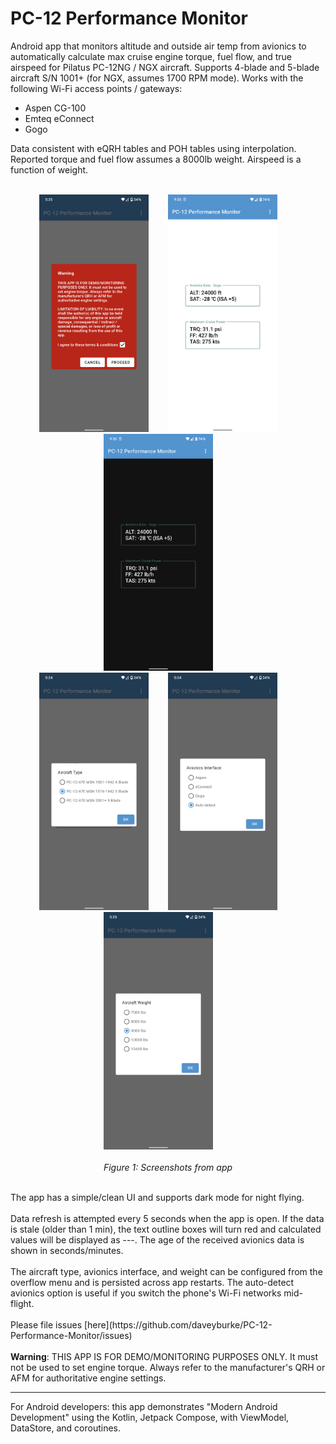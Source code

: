 # PC-12 Performance Monitor

Android app that monitors altitude and outside air temp from avionics to automatically calculate max cruise engine torque, fuel flow, and true airspeed for Pilatus PC-12NG / NGX aircraft. Supports 4-blade and 5-blade aircraft S/N 1001+ (for NGX, assumes 1700 RPM mode). Works with the following Wi-Fi access points / gateways:
* Aspen CG-100
* Emteq eConnect
* Gogo

Data consistent with eQRH tables and POH tables using interpolation. Reported torque and fuel flow assumes a 8000lb weight. Airspeed is a function of weight.
<br/>
<br/>
<p align="center">
<img src="https://raw.githubusercontent.com/daveyburke/PC-12-Performance-Monitor/main/Screenshot_1.png" alt="" width="175"/>&nbsp;&nbsp;&nbsp;&nbsp;&nbsp;&nbsp;&nbsp;&nbsp;<img src="https://raw.githubusercontent.com/daveyburke/PC-12-Performance-Monitor/main/Screenshot_2.png" alt="" width="175"/>&nbsp;&nbsp;&nbsp;&nbsp;&nbsp;&nbsp;&nbsp;&nbsp;<img src="https://raw.githubusercontent.com/daveyburke/PC-12-Performance-Monitor/main/Screenshot_2b.png" alt="" width="175"/>&nbsp;&nbsp;&nbsp;&nbsp;&nbsp;&nbsp;&nbsp;&nbsp;
<br/>
<img src="https://raw.githubusercontent.com/daveyburke/PC-12-Performance-Monitor/main/Screenshot_3.png" alt="" width="175"/>&nbsp;&nbsp;&nbsp;&nbsp;&nbsp;&nbsp;&nbsp;&nbsp;<img src="https://raw.githubusercontent.com/daveyburke/PC-12-Performance-Monitor/main/Screenshot_4.png" alt="" width="175"/>&nbsp;&nbsp;&nbsp;&nbsp;&nbsp;&nbsp;&nbsp;&nbsp;<img src="https://raw.githubusercontent.com/daveyburke/PC-12-Performance-Monitor/main/Screenshot_5.png" alt="" width="175"/>&nbsp;&nbsp;&nbsp;&nbsp;&nbsp;&nbsp;&nbsp;&nbsp;
<br/>
<br/>
<em>Figure 1: Screenshots from app</em>
</p>

<br/>
The app has a simple/clean UI and supports dark mode for night flying. 
<br/>
<br/>
Data refresh is attempted every 5 seconds when the app is open. If the data is stale (older than 1 min), the text outline boxes will turn red and calculated values will be displayed as ---. The age of the received avionics data is shown in seconds/minutes.
<br/>
<br/>The aircraft type, avionics interface, and weight can be configured from the overflow menu and is persisted across app restarts. The auto-detect avionics option is useful if you switch the phone's Wi-Fi networks mid-flight.
<br/>
<br/>
Please file issues [here](https://github.com/daveyburke/PC-12-Performance-Monitor/issues)
<br/>
<br/>
<b>Warning</b>: THIS APP IS FOR DEMO/MONITORING PURPOSES ONLY. It must not be used to set engine torque. Always refer to the manufacturer's QRH or AFM
for authoritative engine settings.
<br/>

---

For Android developers: this app demonstrates "Modern Android Development" using the Kotlin, Jetpack Compose, with ViewModel, DataStore, and coroutines.


